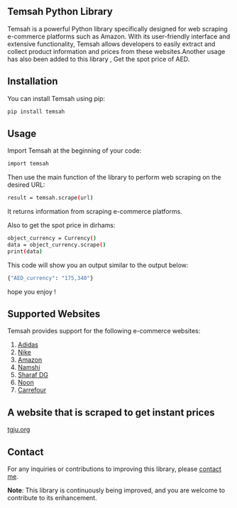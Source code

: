 
## Temsah Python Library

Temsah is a powerful Python library specifically designed for web scraping e-commerce platforms such as Amazon. With its user-friendly interface and extensive functionality, Temsah allows developers to easily extract and collect product information and prices from these websites.Another usage has also been added to this library , Get the spot price of AED.

## Installation

You can install Temsah using pip:

```sh
pip install temsah
```

## Usage

Import Temsah at the beginning of your code:
```sh
import temsah
```

Then use the main function of the library to perform web scraping on the desired URL:
```sh
result = temsah.scrape(url)
```
It returns information from scraping e-commerce platforms.

Also to get the spot price in dirhams:
```sh
object_currency = Currency()
data = object_currency.scrape()
print(data)
```
This code will show you an output similar to the output below:
```sh
{"AED_currency": "175,340"}
```

hope you enjoy !
## Supported Websites

Temsah provides support for the following e-commerce websites:
1. [Adidas](https://www.adidas.ae/)
2. [Nike](https://www.nike.ae/en/home)
3. [Amazon](https://www.amazon.ae/)
4. [Namshi](https://www.namshi.com/)
5. [Sharaf DG](https://uae.sharafdg.com/)
6. [Noon](https://www.noon.com/uae-en/)
7. [Carrefour](https://www.carrefouruae.com/)

## A website that is scraped to get instant prices
[tgju.org](https://www.tgju.org/profile/price_aed)
## Contact

For any inquiries or contributions to improving this library, please [contact me](mailto:seyedsahel1383@gmail.com "Email Me").

**Note**: This library is continuously being improved, and you are welcome to contribute to its enhancement.

